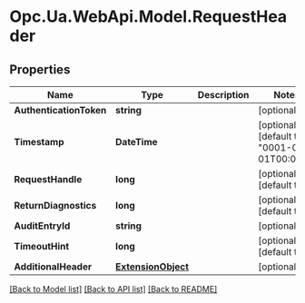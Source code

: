 # Opc.Ua.WebApi.Model.RequestHeader

## Properties

Name | Type | Description | Notes
------------ | ------------- | ------------- | -------------
**AuthenticationToken** | **string** |  | [optional] 
**Timestamp** | **DateTime** |  | [optional] [default to "0001-01-01T00:00Z"]
**RequestHandle** | **long** |  | [optional] [default to 0]
**ReturnDiagnostics** | **long** |  | [optional] [default to 0]
**AuditEntryId** | **string** |  | [optional] 
**TimeoutHint** | **long** |  | [optional] [default to 0]
**AdditionalHeader** | [**ExtensionObject**](ExtensionObject.md) |  | [optional] 

[[Back to Model list]](../README.md#documentation-for-models) [[Back to API list]](../README.md#documentation-for-api-endpoints) [[Back to README]](../README.md)

